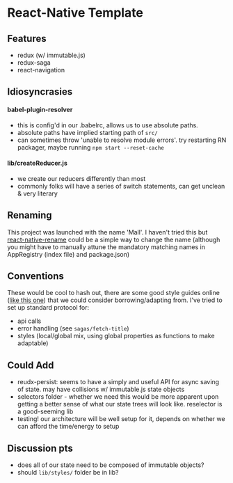 # React-Native Template

## Features

* redux (w/ immutable.js)
* redux-saga
* react-navigation

## Idiosyncrasies

#### babel-plugin-resolver
 * this is config'd in our .babelrc, allows us to use absolute paths.
 * absolute paths have implied starting path of `src/`
 * can sometimes throw 'unable to resolve module errors'. try restarting RN packager, maybe running `npm start --reset-cache`

#### lib/createReducer.js
* we create our reducers differently than most
* commonly folks will have a series of switch statements, can get unclean & very literary

## Renaming
This project was launched with the name 'Mall'. I haven't tried this but [react-native-rename](https://github.com/junedomingo/react-native-rename) could be a simple way to change the name (although you might have to manually attune the mandatory matching names in AppRegistry (index file) and package.json)

## Conventions

These would be cool to hash out, there are some good style guides online ([like this one](https://github.com/airbnb/javascript)) that we could consider borrowing/adapting from. I've tried to set up standard protocol for:

* api calls
* error handling (see `sagas/fetch-title`)
* styles (local/global mix, using global properties as functions to make adaptable)

## Could Add

* reudx-persist: seems to have a simply and useful API for async saving of state. may have collisions w/ immutable.js state objects
* selectors folder - whether we need this would be more apparent upon getting a better sense of what our state trees will look like. reselector is a good-seeming lib
* testing! our architecture will be well setup for it, depends on whether we can afford the time/energy to setup

## Discussion pts

* does all of our state need to be composed of immutable objects?
* should `lib/styles/` folder be in lib?
